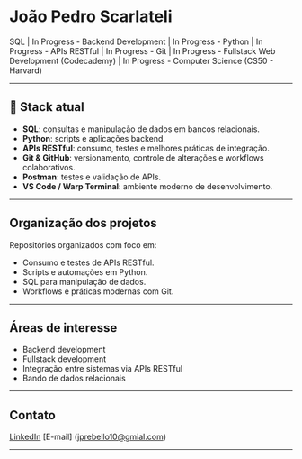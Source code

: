 # João Pedro Scarlateli

SQL | In Progress - Backend Development | In Progress - Python | In Progress - APIs RESTful | In Progress - Git | In Progress - Fullstack Web Development (Codecademy) | In Progress - Computer Science (CS50 - Harvard)

---

## 🧰 Stack atual

- **SQL**: consultas e manipulação de dados em bancos relacionais.
- **Python**: scripts e aplicações backend.
- **APIs RESTful**: consumo, testes e melhores práticas de integração.
- **Git & GitHub**: versionamento, controle de alterações e workflows colaborativos.
- **Postman**: testes e validação de APIs.
- **VS Code / Warp Terminal**: ambiente moderno de desenvolvimento.

---

## Organização dos projetos

Repositórios organizados com foco em:
- Consumo e testes de APIs RESTful.
- Scripts e automações em Python.
- SQL para manipulação de dados.
- Workflows e práticas modernas com Git.

---

## Áreas de interesse

- Backend development
- Fullstack development
- Integração entre sistemas via APIs RESTful
- Bando de dados relacionais

---

## Contato

[LinkedIn](https://www.linkedin.com/in/joão-pedro-scarlateli-rebello-986976156)
[E-mail] (jprebello10@gmial.com)

---


